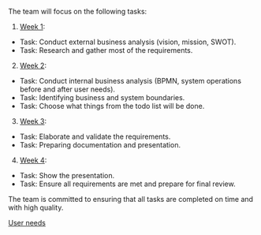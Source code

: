 The team will focus on the following tasks:

1. [Week 1](1_Week.md):
- Task: Conduct external business analysis (vision, mission, SWOT).
- Task: Research and gather most of the requirements.

2. [Week 2](2_Week.md):
- Task: Conduct internal business analysis (BPMN, system operations before and after user needs).
- Task: Identifying business and system boundaries.
- Task: Choose what things from the todo list will be done.

3. [Week 3](3_Week.md):
- Task: Elaborate and validate the requirements.
- Task: Preparing documentation and presentation.

4. [Week 4](4_Week.md):
- Task: Show the presentation.
- Task: Ensure all requirements are met and prepare for final review.

The team is committed to ensuring that all tasks are completed on time and with high quality.

[User needs](TodoList.md)



